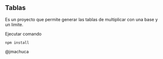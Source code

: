 ## Tablas ##
Es un proyecto que permite generar las tablas de multiplicar con una base y un limite.

Ejecutar comando

````````
npm install
````````

@jmachuca